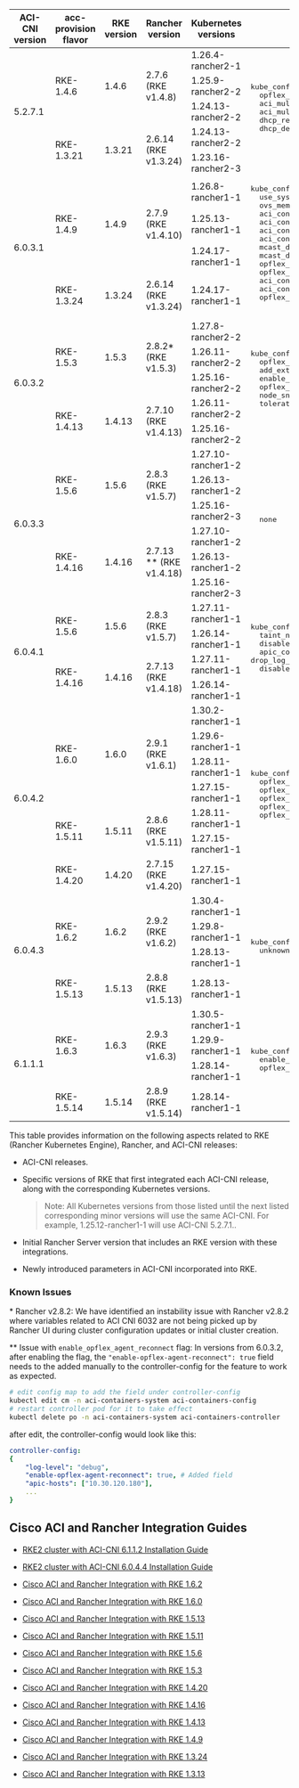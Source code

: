 <table>
  <thead>
    <tr>
      <th>ACI-CNI version</th>
      <th>acc-provision flavor</th>
      <th>RKE version</th>
      <th>Rancher version</th>
      <th>Kubernetes versions</th>
      <th>Parameters</th>
    </tr>
  </thead>
  <tbody>
    <tr>
      <td rowspan="5">5.2.7.1</td>
      <td rowspan="3">RKE-1.4.6</td>
      <td rowspan="3">1.4.6</td>
      <td rowspan="3">2.7.6 (RKE  v1.4.8)</td>
      <td>1.26.4-rancher2-1</td>
      <td rowspan="5">
        <pre>kube_config:
  opflex_agent_policy_retry_delay_timer
  aci_multipod
  aci_multipod_ubuntu
  dhcp_renew_max_retry_count
  dhcp_delay
        </pre>
      </td>
    </tr>
    <tr>
      <td>1.25.9-rancher2-2</td>
    </tr>
    <tr>
      <td>1.24.13-rancher2-2</td>
    </tr>
    <tr>
      <td rowspan="2">RKE-1.3.21</td>
      <td rowspan="2">1.3.21</td>
      <td rowspan="2">2.6.14 (RKE v1.3.24)</td>
      <td>1.24.13-rancher2-2</td>
    </tr>
    <tr>
      <td>1.23.16-rancher2-3</td>
    </tr>
    <tr>
      <td rowspan="4">6.0.3.1</td>
      <td rowspan="3">RKE-1.4.9</td>
      <td rowspan="3">1.4.9</td>
      <td rowspan="3">2.7.9 (RKE  v1.4.10)</td>
      <td>1.26.8-rancher1-1</td>
      <td rowspan="4">
        <pre>kube_config:
  use_system_node_priority_class
  ovs_memory_request
  aci_containers_controller_memory_limit
  aci_containers_controller_memory_request
  aci_containers_host_memory_limit
  aci_containers_host_memory_request
  mcast_daemon_memory_limit
  mcast_daemon_memory_request
  opflex_agent_memory_limit
  opflex_agent_memory_request
  aci_containers_memory_limit
  aci_containers_memory_request
  opflex_device_reconnect_wait_timeout
        </pre>
      </td>
    </tr>
    <tr>
      <td>1.25.13-rancher1-1</td>
    </tr>
    <tr>
      <td>1.24.17-rancher1-1</td>
    </tr>
    <tr>
      <td>RKE-1.3.24</td>
      <td>1.3.24</td>
      <td>2.6.14 (RKE v1.3.24)</td>
      <td>1.24.17-rancher1-1</td>
    </tr>
    <tr>
      <td rowspan="5">6.0.3.2</td>
      <td rowspan="3">RKE-1.5.3</td>
      <td rowspan="3">1.5.3</td>
      <td rowspan="3">2.8.2* (RKE v1.5.3)</td>
      <td>1.27.8-rancher2-2</td>
      <td rowspan="5">
        <pre>kube_config:
  opflex_agent_statistics
  add_external_contract_to_default_epg
  enable_opflex_agent_reconnect**
  opflex_openssl_compat
  node_snat_redirect_exclude
  toleration_seconds
        </pre>
      </td>
    </tr>
    <tr>
      <td>1.26.11-rancher2-2</td>
    </tr>
    <tr>
      <td>1.25.16-rancher2-2</td>
    </tr>
    <tr>
      <td rowspan="2">RKE-1.4.13</td>
      <td rowspan="2">1.4.13</td>
      <td rowspan="2">2.7.10 (RKE v1.4.13)</td>
      <td>1.26.11-rancher2-2</td>
    </tr>
    <tr>
      <td>1.25.16-rancher2-2</td>
    </tr>
    <tr>
      <td rowspan="6">6.0.3.3</td>
      <td rowspan="3">RKE-1.5.6</td>
      <td rowspan="3">1.5.6</td>
      <td rowspan="3">2.8.3 (RKE v1.5.7)</td>
      <td>1.27.10-rancher1-2</td>
      <td rowspan="6">
        <pre>
  none
        </pre>
      </td>
    </tr>
    <tr>
      <td>1.26.13-rancher1-2</td>
    </tr>
    <tr>
      <td>1.25.16-rancher2-3</td>
    </tr>
    <tr>
      <td rowspan="3">RKE-1.4.16</td>
      <td rowspan="3">1.4.16</td>
      <td rowspan="3">2.7.13 ** (RKE v1.4.18)</td>
      <td>1.27.10-rancher1-2</td>
    </tr>
    <tr>
      <td>1.26.13-rancher1-2</td>
    </tr>
    <tr>
      <td>1.25.16-rancher2-3</td>
    </tr>
    <tr>
      <td rowspan="4">6.0.4.1</td>
      <td rowspan="2">RKE-1.5.6</td>
      <td rowspan="2">1.5.6</td>
      <td rowspan="2">2.8.3 (RKE v1.5.7)</td>
      <td>1.27.11-rancher1-1</td>
      <td rowspan="4">
        <pre>kube_config:
  taint_not_ready_node
  disable_hpp_rendering
  apic_connection_retry_limit
drop_log_config:
  disable_events
        </pre>
      </td>
    </tr>
    <tr>
      <td>1.26.14-rancher1-1</td>
    </tr>
    <tr>
      <td rowspan="2">RKE-1.4.16</td>
      <td rowspan="2">1.4.16</td>
      <td rowspan="2">2.7.13 (RKE v1.4.18)</td>
      <td>1.27.11-rancher1-1</td>
    </tr>
    <tr>
      <td>1.26.14-rancher1-1</td>
    </tr>
    <tr>
      <td rowspan="7">6.0.4.2</td>
      <td rowspan="4">RKE-1.6.0</td>
      <td rowspan="4">1.6.0</td>
      <td rowspan="4">2.9.1 (RKE v1.6.1)</td>
      <td>1.30.2-rancher1-1</td>
      <td rowspan="7">
        <pre>kube_config:
  opflex_startup_enabled       
  opflex_startup_policy_duration
  opflex_startup_resolve_aftConn
  opflex_switch_sync_delay      
  opflex_switch_sync_dynamic
        </pre>
      </td>
    </tr>
    <tr>
      <td>1.29.6-rancher1-1</td>
    </tr>
    <tr>
      <td>1.28.11-rancher1-1</td>
    </tr>
    <tr>
      <td>1.27.15-rancher1-1</td>
    </tr>
    <tr>
      <td rowspan="2">RKE-1.5.11</td>
      <td rowspan="2">1.5.11</td>
      <td rowspan="2">2.8.6 (RKE v1.5.11)</td>
      <td>1.28.11-rancher1-1</td>
    </tr>
    <tr>
      <td>1.27.15-rancher1-1</td>
    </tr>
    <tr>
      <td>RKE-1.4.20</td>
      <td>1.4.20</td>
      <td>2.7.15 (RKE v1.4.20)</td>
      <td>1.27.15-rancher1-1</td>
    </tr>
    <tr>
      <td rowspan="4">6.0.4.3</td>
      <td rowspan="3">RKE-1.6.2</td>
      <td rowspan="3">1.6.2</td>
      <td rowspan="3">2.9.2 (RKE v1.6.2)</td>
      <td>1.30.4-rancher1-1</td>
      <td rowspan="4">
        <pre>kube_config:
  unknown_mac_unicast_action
        </pre>
      </td>
    </tr>
    <tr>
      <td>1.29.8-rancher1-1</td>
    </tr>
    <tr>
      <td>1.28.13-rancher1-1</td>
    </tr>
    <tr>
      <td rowspan="1">RKE-1.5.13</td>
      <td rowspan="1">1.5.13</td>
      <td rowspan="1">2.8.8 (RKE v1.5.13)</td>
      <td>1.28.13-rancher1-1</td>
    </tr>
    <tr>
      <td rowspan="4">6.1.1.1</td>
      <td rowspan="3">RKE-1.6.3</td>
      <td rowspan="3">1.6.3</td>
      <td rowspan="3">2.9.3 (RKE v1.6.3)</td>
      <td>1.30.5-rancher1-1</td>
      <td rowspan="7">
        <pre>kube_config:
  enable_hpp_direct
  opflex_agent_reset_wait_delay
        </pre>
      </td>
    </tr>
    <tr>
      <td>1.29.9-rancher1-1</td>
    </tr>
    <tr>
      <td>1.28.14-rancher1-1</td>
    </tr>
    <tr>
      <td rowspan="1">RKE-1.5.14</td>
      <td rowspan="1">1.5.14</td>
      <td rowspan="1">2.8.9 (RKE v1.5.14)</td>
      <td>1.28.14-rancher1-1</td>
    </tr>
</tbody>
</table>

This table provides information on the following aspects related to RKE (Rancher Kubernetes Engine), Rancher, and ACI-CNI releases:

* ACI-CNI releases.

* Specific versions of RKE that first integrated each ACI-CNI release, along with the corresponding Kubernetes versions.

    > Note: All Kubernetes versions from those listed until the next listed corresponding minor versions will use the same ACI-CNI. For example, 1.25.12-rancher1-1 will use ACI-CNI 5.2.7.1..

* Initial Rancher Server version that includes an RKE version with these integrations.

* Newly introduced parameters in ACI-CNI incorporated into RKE.

### Known Issues
\* Rancher v2.8.2: We have identified an instability issue with Rancher v2.8.2 where variables related to ACI CNI 6032 are not being picked up by Rancher UI during cluster configuration updates or initial cluster creation.

** Issue with `enable_opflex_agent_reconnect` flag: In versions from 6.0.3.2, after enabling the flag, the `"enable-opflex-agent-reconnect": true` field needs to the added manually to the controller-config for the feature to work as expected.
```bash
# edit config map to add the field under controller-config
kubectl edit cm -n aci-containers-system aci-containers-config
# restart controller pod for it to take effect
kubectl delete po -n aci-containers-system aci-containers-controller
```
after edit, the controller-config would look like this:
```yaml
controller-config:
{
    "log-level": "debug",
    "enable-opflex-agent-reconnect": true, # Added field
    "apic-hosts": ["10.30.120.180"],
    ...
}
```


## Cisco ACI and Rancher Integration Guides

- [RKE2 cluster with ACI-CNI 6.1.1.2 Installation Guide](docs/rke2-install.md)
- [RKE2 cluster with ACI-CNI 6.0.4.4 Installation Guide](docs/rke2-install.md)

- [Cisco ACI and Rancher Integration with RKE 1.6.2]()
- [Cisco ACI and Rancher Integration with RKE 1.6.0]()
- [Cisco ACI and Rancher Integration with RKE 1.5.13]()
- [Cisco ACI and Rancher Integration with RKE 1.5.11]()
- [Cisco ACI and Rancher Integration with RKE 1.5.6](https://www.cisco.com/c/en/us/td/docs/dcn/aci/containers/rancher-and-cisco-aci-integration/cisco-aci-and-rancher-integration-rke-156.html)
- [Cisco ACI and Rancher Integration with RKE 1.5.3](https://www.cisco.com/c/en/us/td/docs/dcn/aci/containers/rancher-and-cisco-aci-integration/cisco-aci-and-rancher-integration-rke-153.html)
- [Cisco ACI and Rancher Integration with RKE 1.4.20]()
- [Cisco ACI and Rancher Integration with RKE 1.4.16](https://www.cisco.com/c/en/us/td/docs/dcn/aci/containers/rancher-and-cisco-aci-integration/cisco-aci-and-rancher-integration-rke-1416.html)
- [Cisco ACI and Rancher Integration with RKE 1.4.13](https://www.cisco.com/c/en/us/td/docs/dcn/aci/containers/rancher-and-cisco-aci-integration/cisco-aci-and-rancher-integration-rke-1413.html)
- [Cisco ACI and Rancher Integration with RKE 1.4.9](https://www.cisco.com/c/en/us/td/docs/dcn/aci/containers/rancher-and-cisco-aci-integration/cisco-aci-and-rancher-integration-with-rke-149.html)
- [Cisco ACI and Rancher Integration with RKE 1.3.24](https://www.cisco.com/c/en/us/td/docs/dcn/aci/containers/rancher-and-cisco-aci-integration/cisco-aci-and-rancher-integration-with-rke-1324.html)
- [Cisco ACI and Rancher Integration with RKE 1.3.13](https://www.cisco.com/c/en/us/td/docs/dcn/aci/containers/rancher-and-cisco-aci-integration/cisco-aci-and-rancher-integration-with-rke-1313.html)
